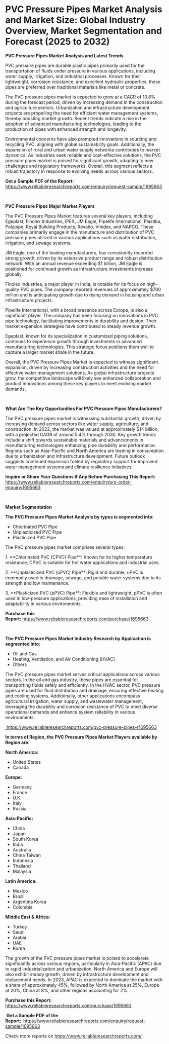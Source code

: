 <p><h1>PVC Pressure Pipes Market Analysis and Market Size: Global Industry Overview, Market Segmentation and Forecast (2025 to 2032)</h1></p><p><strong>PVC Pressure Pipes Market Analysis and Latest Trends</strong></p>
<p><p>PVC pressure pipes are durable plastic pipes primarily used for the transportation of fluids under pressure in various applications, including water supply, irrigation, and industrial processes. Known for their lightweight, corrosion resistance, and excellent hydraulic properties, these pipes are preferred over traditional materials like metal or concrete.</p><p>The PVC pressure pipes market is expected to grow at a CAGR of 10.8% during the forecast period, driven by increasing demand in the construction and agriculture sectors. Urbanization and infrastructure development projects are propelling the need for efficient water management systems, thereby boosting market growth. Recent trends indicate a rise in the adoption of advanced manufacturing technologies, leading to the production of pipes with enhanced strength and longevity.</p><p>Environmental concerns have also prompted innovations in sourcing and recycling PVC, aligning with global sustainability goals. Additionally, the expansion of rural and urban water supply networks contributes to market dynamics. As industries seek reliable and cost-effective solutions, the PVC pressure pipes market is poised for significant growth, adapting to new challenges and regulatory frameworks. Overall, this segment reflects a robust trajectory in response to evolving needs across various sectors.</p></p>
<p><strong>Get a Sample PDF of the Report:&nbsp;</strong> <a href="https://www.reliableresearchreports.com/enquiry/request-sample/1695663?utm_campaign=2230&utm_medium=2&utm_source=Github&utm_content=ia&utm_term=01042025&utm_id=pvc-pressure-pipes">https://www.reliableresearchreports.com/enquiry/request-sample/1695663</a></p>
<p>&nbsp;</p>
<p><strong>PVC Pressure Pipes Major Market Players</strong></p>
<p><p>The PVC Pressure Pipes Market features several key players, including Egeplast, Finolex Industries, IPEX, JM Eagle, Pipelife International, Plastika, Polypipe, Royal Building Products, Revaho, Vinidex, and NAPCO. These companies primarily engage in the manufacture and distribution of PVC pressure pipes utilized in various applications such as water distribution, irrigation, and sewage systems.</p><p>JM Eagle, one of the leading manufacturers, has consistently recorded strong growth, driven by its extensive product range and robust distribution network. With an annual revenue exceeding $1 billion, JM Eagle is positioned for continued growth as infrastructure investments increase globally.</p><p>Finolex Industries, a major player in India, is notable for its focus on high-quality PVC pipes. The company reported revenues of approximately $700 million and is anticipating growth due to rising demand in housing and urban infrastructure projects. </p><p>Pipelife International, with a broad presence across Europe, is also a significant player. The company has been focusing on innovations in PVC pipe technology, facilitating improvements in durability and design. Their market expansion strategies have contributed to steady revenue growth.</p><p>Egeplast, known for its specialization in customized piping solutions, continues to experience growth through investments in advanced manufacturing technologies. This strategic focus positions them well to capture a larger market share in the future.</p><p>Overall, the PVC Pressure Pipes Market is expected to witness significant expansion, driven by increasing construction activities and the need for effective water management solutions. As global infrastructure projects grow, the competitive landscape will likely see enhanced collaboration and product innovations among these key players to meet evolving market demands.</p></p>
<p>&nbsp;</p>
<p><strong>What Are The Key Opportunities For PVC Pressure Pipes Manufacturers?</strong></p>
<p><p>The PVC pressure pipes market is witnessing substantial growth, driven by increasing demand across sectors like water supply, agriculture, and construction. In 2022, the market was valued at approximately $14 billion, with a projected CAGR of around 5.4% through 2030. Key growth trends include a shift towards sustainable materials and advancements in manufacturing technologies enhancing pipe durability and performance. Regions such as Asia-Pacific and North America are leading in consumption due to urbanization and infrastructure development. Future outlook suggests continued expansion fueled by regulatory support for improved water management systems and climate resilience initiatives.</p></p>
<p><strong>Inquire or Share Your Questions If Any Before Purchasing This Report:</strong> <a href="https://www.reliableresearchreports.com/enquiry/pre-order-enquiry/1695663?utm_campaign=2230&utm_medium=2&utm_source=Github&utm_content=ia&utm_term=01042025&utm_id=pvc-pressure-pipes">https://www.reliableresearchreports.com/enquiry/pre-order-enquiry/1695663</a></p>
<p>&nbsp;</p>
<p><strong>Market Segmentation</strong></p>
<p><strong>The PVC Pressure Pipes Market Analysis by types is segmented into:</strong></p>
<p><ul><li>Chlorinated PVC Pipe</li><li>Unplasticized PVC Pipe</li><li>Plasticized PVC Pipe</li></ul></p>
<p><p>The PVC pressure pipes market comprises several types: </p><p>1. **Chlorinated PVC (CPVC) Pipe**: Known for its higher temperature resistance, CPVC is suitable for hot water applications and industrial uses.</p><p>2. **Unplasticized PVC (uPVC) Pipe**: Rigid and durable, uPVC is commonly used in drainage, sewage, and potable water systems due to its strength and low maintenance.</p><p>3. **Plasticized PVC (pPVC) Pipe**: Flexible and lightweight, pPVC is often used in low-pressure applications, providing ease of installation and adaptability in various environments.</p></p>
<p><strong>Purchase this Report:&nbsp;</strong><a href="https://www.reliableresearchreports.com/purchase/1695663?utm_campaign=2230&utm_medium=2&utm_source=Github&utm_content=ia&utm_term=01042025&utm_id=pvc-pressure-pipes">https://www.reliableresearchreports.com/purchase/1695663</a></p>
<p>&nbsp;</p>
<p><strong>The PVC Pressure Pipes Market Industry Research by Application is segmented into:</strong></p>
<p><ul><li>Oil and Gas</li><li>Heating, Ventilation, and Air Conditioning (HVAC)</li><li>Others</li></ul></p>
<p><p>The PVC pressure pipes market serves critical applications across various sectors. In the oil and gas industry, these pipes are essential for transporting fluids safely and efficiently. In the HVAC sector, PVC pressure pipes are used for fluid distribution and drainage, ensuring effective heating and cooling systems. Additionally, other applications encompass agricultural irrigation, water supply, and wastewater management, leveraging the durability and corrosion resistance of PVC to meet diverse operational demands and enhance system reliability in various environments.</p></p>
<p><a href="https://www.reliableresearchreports.com/pvc-pressure-pipes-r1695663?utm_campaign=2230&utm_medium=2&utm_source=Github&utm_content=ia&utm_term=01042025&utm_id=pvc-pressure-pipes">&nbsp;https://www.reliableresearchreports.com/pvc-pressure-pipes-r1695663</a></p>
<p><strong>In terms of Region, the PVC Pressure Pipes Market Players available by Region are:</strong></p>
<p>
    <p> <strong> North America: </strong>
        <ul>
            <li>United States</li>
            <li>Canada</li>
        </ul>
        </p> 
    <p> <strong> Europe: </strong>
        <ul>
            <li>Germany</li>
            <li>France</li>
            <li>U.K.</li>
            <li>Italy</li>
            <li>Russia</li>
        </ul>
        </p> 
    <p> <strong> Asia-Pacific: </strong>
        <ul>
            <li>China</li>
            <li>Japan</li>
            <li>South Korea</li>
            <li>India</li>
            <li>Australia</li>
            <li>China Taiwan</li>
            <li>Indonesia</li>
            <li>Thailand</li>
            <li>Malaysia</li>
        </ul>
        </p> 
    <p> <strong> Latin America: </strong>
        <ul>
            <li>Mexico</li>
            <li>Brazil</li>
            <li>Argentina Korea</li>
            <li>Colombia</li>
        </ul>
        </p> 
    <p> <strong> Middle East & Africa: </strong>
        <ul>
            <li>Turkey</li>
            <li>Saudi</li>
            <li>Arabia</li>
            <li>UAE</li>
            <li>Korea</li>
        </ul>
    </p>
    </p>
<p><p>The growth of the PVC pressure pipes market is poised to accelerate significantly across various regions, particularly in Asia-Pacific (APAC) due to rapid industrialization and urbanization. North America and Europe will also exhibit steady growth, driven by infrastructure development and replacement needs. In 2023, APAC is expected to dominate the market with a share of approximately 45%, followed by North America at 25%, Europe at 20%, China at 8%, and other regions accounting for 2%.</p></p>
<p><strong>Purchase this Report: </strong><a href="https://www.reliableresearchreports.com/purchase/1695663?utm_campaign=2230&utm_medium=2&utm_source=Github&utm_content=ia&utm_term=01042025&utm_id=pvc-pressure-pipes">https://www.reliableresearchreports.com/purchase/1695663</a></p>
<p>&nbsp;<strong>Get a Sample PDF of the Report:&nbsp;&nbsp;</strong><a href="https://www.reliableresearchreports.com/enquiry/request-sample/1695663?utm_campaign=2230&utm_medium=2&utm_source=Github&utm_content=ia&utm_term=01042025&utm_id=pvc-pressure-pipes">https://www.reliableresearchreports.com/enquiry/request-sample/1695663</a></p>
<p><strong></strong></p>
<p>Check more reports on <a href="https://www.reliableresearchreports.com/?utm_campaign=2230&utm_medium=2&utm_source=Github&utm_content=ia&utm_term=01042025&utm_id=pvc-pressure-pipes">https://www.reliableresearchreports.com/</a></p>